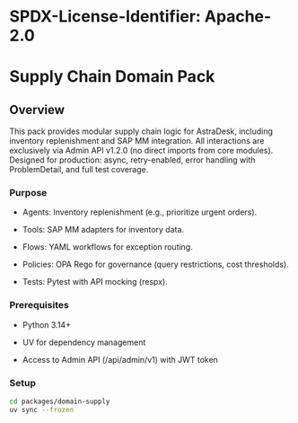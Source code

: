 # SPDX-License-Identifier: Apache-2.0

# Supply Chain Domain Pack

## Overview

This pack provides modular supply chain logic for AstraDesk, including inventory replenishment and SAP MM integration. All interactions are exclusively via Admin API v1.2.0 (no direct imports from core modules). Designed for production: async, retry-enabled, error handling with ProblemDetail, and full test coverage.

### Purpose

- Agents: Inventory replenishment (e.g., prioritize urgent orders).

- Tools: SAP MM adapters for inventory data.

- Flows: YAML workflows for exception routing.

- Policies: OPA Rego for governance (query restrictions, cost thresholds).

- Tests: Pytest with API mocking (respx).

### Prerequisites

- Python 3.14+

- UV for dependency management

- Access to Admin API (/api/admin/v1) with JWT token

### Setup

```bash
cd packages/domain-supply
uv sync --frozen
```

<br>
